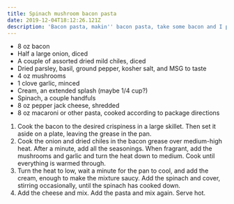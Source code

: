 ```yaml
---
title: Spinach mushroom bacon pasta
date: 2019-12-04T18:12:26.121Z
description: 'Bacon pasta, makin'' bacon pasta, take some bacon and I put it in a pasta'
---
```

* 8 oz bacon
* Half a large onion, diced
* A couple of assorted dried mild chiles, diced
* Dried parsley, basil, ground pepper, kosher salt, and MSG to taste
* 4 oz mushrooms
* 1 clove garlic, minced
* Cream, an extended splash (maybe 1/4 cup?)
* Spinach, a couple handfuls
* 8 oz pepper jack cheese, shredded
* 8 oz macaroni or other pasta, cooked according to package directions



1. Cook the bacon to the desired crispiness in a large skillet. Then set it aside on a plate, leaving the grease in the pan.
2. Cook the onion and dried chiles in the bacon grease over medium-high heat. After a minute, add all the seasonings. When fragrant, add the mushrooms and garlic and turn the heat down to medium. Cook until everything is warmed through.
3. Turn the heat to low, wait a minute for the pan to cool, and add the cream, enough to make the mixture saucy. Add the spinach and cover, stirring occasionally, until the spinach has cooked down.
4. Add the cheese and mix. Add the pasta and mix again. Serve hot.
